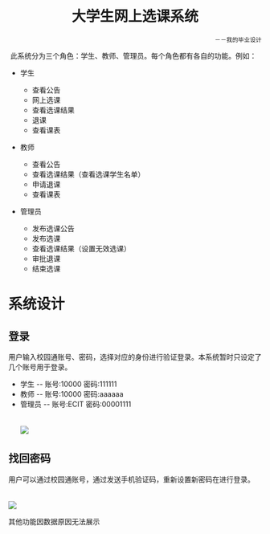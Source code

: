 <h1 align="center">大学生网上选课系统</h1>
<p align="right"><small>－－我的毕业设计</small></p>

  此系统分为三个角色：学生、教师、管理员。每个角色都有各自的功能。例如：
  
* 学生
  * 查看公告
  * 网上选课
  * 查看选课结果
  * 退课
  * 查看课表

* 教师
  * 查看公告
  * 查看选课结果（查看选课学生名单）
  * 申请退课
  * 查看课表  

* 管理员
  * 发布选课公告
  * 发布选课
  * 查看选课结果（设置无效选课）
  * 审批退课
  * 结束选课

# 系统设计

## 登录

 用户输入校园通账号、密码，选择对应的身份进行验证登录。本系统暂时只设定了几个账号用于登录。
 * 学生 --  账号:10000  密码:111111
 * 教师 --  账号:10000  密码:aaaaaa
 * 管理员 --  账号:ECIT 密码:00001111<br/>
<br><br>
![](https://github.com/linjiaya/ChooseCourse/raw/master/webImages/login.png)
 
 ## 找回密码
 
用户可以通过校园通账号，通过发送手机验证码，重新设置新密码在进行登录。<br>
<br><br>
![](https://github.com/linjiaya/ChooseCourse/raw/master/webImages/forgetPsw.gif) 

<p color="red">其他功能因数据原因无法展示</p>
